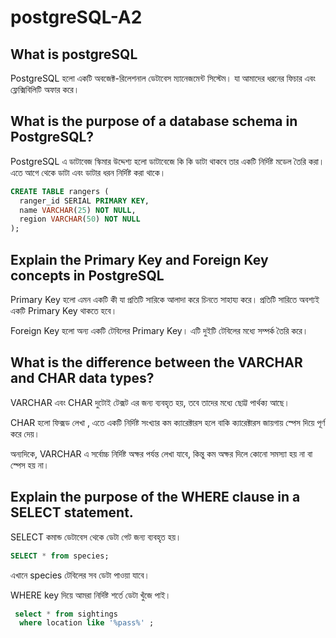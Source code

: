 # postgreSQL-A2

## What is postgreSQL
 PostgreSQL হলো একটি অবজেক্ট-রিলেশনাল ডেটাবেস ম্যানেজমেন্ট সিস্টেম। যা আমাদের ধরনের ফিচার এবং ফ্লেক্সিবিলিটি অফার করে।

## What is the purpose of a database schema in PostgreSQL?

PostgreSQL এ ডাটাবেজ স্কিমার  উদ্দেশ্য হলো ডাটাবেজে কি কি ডাটা থাকবে তার একটি নির্দিষ্ট মডেল তৈরি করা। এতে আগে থেকে ডাটা এবং ডাটার ধরন নির্দিষ্ট করা থাকে।

```sql
CREATE TABLE rangers (
  ranger_id SERIAL PRIMARY KEY,
  name VARCHAR(25) NOT NULL,
  region VARCHAR(50) NOT NULL
);
```

## Explain the Primary Key and Foreign Key concepts in PostgreSQL 

 Primary Key হলো এমন একটি কী যা প্রতিটি সারিকে আলাদা করে চিনতে সাহায্য করে। প্রতিটি সারিতে অবশ্যই একটি Primary Key থাকতে হবে।

Foreign Key হলো অন্য একটি টেবিলের Primary Key। এটি দুইটি টেবিলের মধ্যে সম্পর্ক তৈরি করে।


## What is the difference between the VARCHAR and CHAR data types?

VARCHAR এবং CHAR দুটোই টেক্সট এর জন্য ব্যবহৃত হয়, তবে তাদের মধ্যে ছোট্ট পার্থক্য আছে।

CHAR হলো ফিক্সড লেখা , এতে একটি নির্দিষ্ট সংখ্যার কম ক্যারেক্টারস হলে বাকি ক্যারেক্টারস  জায়গায় স্পেস দিয়ে পূর্ণ করে দেয়।  

অন্যদিকে, VARCHAR এ  সর্বোচ্চ নির্দিষ্ট অক্ষর পর্যন্ত লেখা যাবে, কিন্তু কম অক্ষর দিলে কোনো সমস্যা হয় না বা স্পেস হয় না।

## Explain the purpose of the WHERE clause in a SELECT statement.

SELECT কমান্ড ডেটাবেস থেকে ডেটা গেট জন্য ব্যবহৃত হয়।

```sql
SELECT * from species;
```
এখানে species টেবিলের সব ডেটা পাওয়া যাবে। 

WHERE key দিয়ে আমরা নির্দিষ্ট শর্তে ডেটা খুঁজে পাই।

```sql
 select * from sightings 
  where location like '%pass%' ;
  ```


















